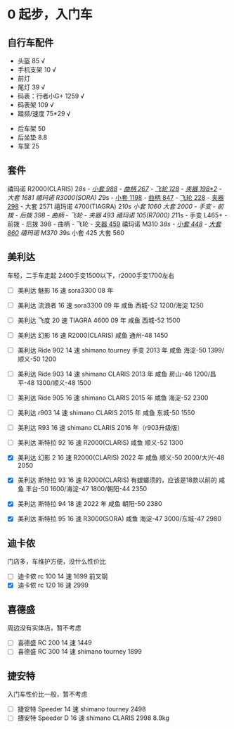 # 0 起步，入门车

## 自行车配件

- 头盔 85 √
- 手机支架 10 √
- 前灯
- 尾灯 39 √
- 码表：行者小G+ 1259 √
- 码表架 109 √
- 踏频/速度 75*29 √
<!-- - 心率带 85 -->
- 后车架 50
- 后坐垫 8.8
- 车筐 25

## 套件

禧玛诺 R2000(CLARIS) 2*8s
    - [小套 988](https://detail.tmall.com/item.htm?id=617683218687&skuId=4529348775488&areaId=110100)
    <!-- - [手变 698](https://detail.tmall.com/item.htm?id=617683218687&skuId=4529348775487&areaId=110100) -->
    <!-- - [前拨 132=988-698-158](https://detail.tmall.com/item.htm?id=617683218687&skuId=4529348775487&areaId=110100) -->
    <!-- - [后拨 158](https://detail.tmall.com/item.htm?id=617683218687&skuId=4529348775490&areaId=110100) -->
    - [曲柄 267](https://detail.tmall.hk/hk/item.htm?id=669743782254&skuId=4820110449602&areaId=110100)
    - [飞轮 128](https://detail.tmall.com/item.htm?id=601270001270&skuId=4377915151470&areaId=110100)
    - [夹器 198*2](https://detail.tmall.com/item.htm?id=610302722072&skuId=4427321172145&areaId=110100)
    - 大套 1681
禧玛诺 R3000(SORA) 2*9s
    - [小套 1198](https://detail.tmall.com/item.htm?id=617683218687&skuId=4529348775488&areaId=110100)
    <!-- - [手变 898](https://detail.tmall.com/item.htm?id=617683218687&skuId=4529348775487&areaId=110100) -->
    - [曲柄 847](https://detail.tmall.hk/hk/item.htm?id=667902115510&skuId=4984614443807&areaId=110100)
    - [飞轮 228](https://detail.tmall.com/item.htm?id=601270001270&skuId=4831712436377&areaId=110100)
    - [夹器 298](https://detail.tmall.com/item.htm?id=610302722072&skuId=4427321172145&areaId=110100)
    - 大套 2571
禧玛诺 4700(TIAGRA) 2*10s 小套 1060 大套 2000
    - 手变
    - 前拨
    - 后拨 398
    - 曲柄
    - 飞轮
    - 夹器 493
禧玛诺 105(R7000) 2*11s
    - 手变 L465+
    - 前拨
    - 后拨 398
    - 曲柄
    - 飞轮
    - [夹器 459](https://detail.tmall.hk/item.htm?id=667542946533&skuId=4811568249881)
禧玛诺 M310 3*8s
    - [小套 448](https://item.jd.com/10047143122196.html)
    - [大套 860](https://item.jd.com/10047143122198.html)
禧玛诺 M370 3*9s 小套 425 大套 560

## 美利达

车轻，二手车走起
2400手变1500以下，r2000手变1700左右

- [ ] 美利达 魅影 16 速 sora3300 08 年
- [ ] 美利达 流浪者 16 速 sora3300 09 年
      咸鱼 西城-52 1200/海淀 1250
- [ ] 美利达 飞度 20 速 TIAGRA 4600 09 年
      咸鱼 西城-52 1500
- [ ] 美利达 幻影 16 速 R2000(CLARIS)
      咸鱼 通州-48 1450
- [ ] 美利达 Ride 902 14 速 shimano tourney 手变 2013 年
      咸鱼 海淀-50 1399/顺义-50 1200
- [ ] 美利达 Ride 903 14 速 shimano CLARIS 2013 年
      咸鱼 房山-46 1200/昌平-48 1300/顺义-48 1500
- [ ] 美利达 Ride 905 16 速 shimano CLARIS 2015 年
      咸鱼 海淀-52 2300
- [ ] 美利达 r903 14 速 shimano CLARIS 2015 年
      咸鱼 东城-50 1550
- [ ] 美利达 R93 16 速 shimano CLARIS 2016 年（r903升级版）
- [ ] 美利达 斯特拉 92 16 速 R2000(CLARIS)
      咸鱼 顺义-52 1300

- [x] 美利达 幻影 2 16 速 R2000(CLARIS) 2022 年
      咸鱼 顺义-50 2000/大兴-48 2050

- [x] 美利达 斯特拉 93 16 速 R2000(CLARIS) 有螳螂须的，应该是18款以前的
      咸鱼 丰台-50 1600/海淀-47 1800/朝阳-44 2350
- [x] 美利达 斯特拉 94 18 速 2022 年
      咸鱼 朝阳-50 2380
- [x] 美利达 斯特拉 95 16 速 R3000(SORA)
      咸鱼 海淀-47 3000/东城-47 2980

## 迪卡侬

门店多，车维护方便，没什么性价比

- [ ] 迪卡侬 rc 100 14 速 1699 前叉钢
- [x] 迪卡侬 rc 120 16 速 2999

## 喜德盛

周边没有实体店，暂不考虑

- [ ] 喜德盛 RC 200 14 速 1449
- [ ] 喜德盛 RC 300 14 速 shimano tourney 1899

## 捷安特

入门车性价比一般，暂不考虑

- [ ] 捷安特 Speeder 14 速 shimano tourney 2498
- [ ] 捷安特 Speeder D 16 速 shimano CLARIS 2998 8.9kg
